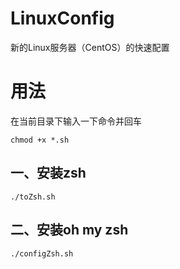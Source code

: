 # LinuxConfig
新的Linux服务器（CentOS）的快速配置

# 用法
在当前目录下输入一下命令并回车

`
chmod +x *.sh
`


## 一、安装zsh

`
./toZsh.sh
`

## 二、安装oh my zsh

`
./configZsh.sh
`




